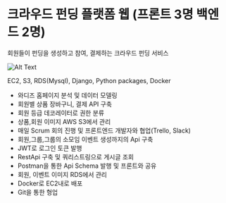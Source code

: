 # 크라우드 펀딩 플랫폼 웹 (프론트 3명 백엔드 2명)    

 회원들이 펀딩을 생성하고 참여, 결제하는 크라우드 펀딩 서비스   
 
![Alt Text](https://media.giphy.com/media/lrn4Njs6KRs8o36S6F/giphy.gif)

 EC2, S3, RDS(Mysql), Django, Python packages, Docker    
 
 - 와디즈 홈페이지 분석 및 데이터 모델링
 - 회원별 상품 장바구니, 결제 API 구축
 - 회원 등급 데코레이터로 권한 분류
 - 상품,회원 이미지 AWS S3에서 관리
 - 매일 Scrum 회의 진행 및 프론트엔드 개발자와 협업(Trello, Slack)
 - 회원,그룹,그룹의 소모임 이벤트 생성까지의 Api 구축
 - JWT로 로그인 토큰 발행
 - RestApi 구축 및 쿼리스트링으로 게시글 조회
 - Postman을 통한 Api Schema 발행 및 프론트와 공유 
 - 회원, 이벤트 이미지  RDS에서 관리
 - Docker로 EC2내로 배포
 - Git을 통한 형업 
